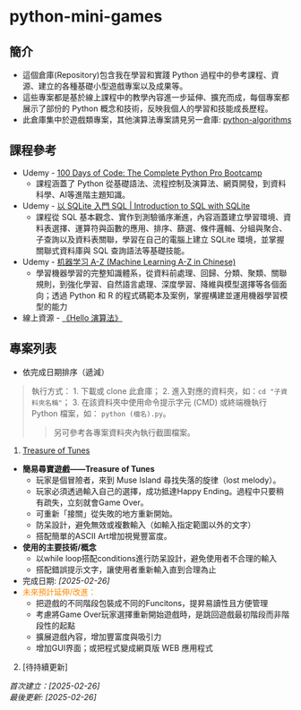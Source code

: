 
# python-mini-games

## 簡介
   + 這個倉庫(Repository)包含我在學習和實踐 Python 過程中的參考課程、資源、建立的各種基礎小型遊戲專案以及成果等。
   + 這些專案都是基於線上課程中的教學內容進一步延伸、擴充而成，每個專案都展示了部份的 Python 概念和技術，反映我個人的學習和技能成長歷程。
   + 此倉庫集中於遊戲類專案，其他演算法專案請見另一倉庫: [python-algorithms](https://github.com/AH-DevWorks/python-algorithms)

## 課程參考
+ Udemy - [100 Days of Code: The Complete Python Pro Bootcamp](https://www.udemy.com/course/100-days-of-code/)
  + 課程涵蓋了 Python 從基礎語法、流程控制及演算法、網頁開發，到資料科學、AI等進階主題知識。
+ Udemy - [以 SQLite 入門 SQL | Introduction to SQL with SQLite](https://www.udemy.com/course/introduction-to-sql-with-sqlite)
  + 課程從 SQL 基本觀念、實作到測驗循序漸進，內容涵蓋建立學習環境、資料表選擇、運算符與函數的應用、排序、篩選、條件邏輯、分組與聚合、子查詢以及資料表關聯，學習在自己的電腦上建立 SQLite 環境，並掌握關聯式資料庫與 SQL 查詢語法等基礎技能。
+ Udemy - [机器学习 A-Z (Machine Learning A-Z in Chinese)](https://www.udemy.com/course/machinelearningchinese/)
  + 學習機器學習的完整知識體系，從資料前處理、回歸、分類、聚類、關聯規則，到強化學習、自然語言處理、深度學習、降維與模型選擇等各個面向；透過 Python 和 R 的程式碼範本及案例，掌握構建並運用機器學習模型的能力
+ 線上資源 - [《Hello 演算法》](https://www.hello-algo.com/zh-hant/)

## 專案列表
+ 依完成日期排序（遞減）
> 執行方式： 1. 下載或 clone 此倉庫； 2. 進入對應的資料夾，如：`cd "子資料夾名稱"`； 3. 在該資料夾中使用命令提示字元 (CMD) 或終端機執行 Python 檔案，如： `python (檔名).py`。
>> 另可參考各專案資料夾內執行截圖檔案。

1. [Treasure of Tunes](./)
  + **簡易尋寶遊戲——Treasure of Tunes**
    + 玩家是個冒險者，來到 Muse Island 尋找失落的旋律（lost melody）。
    + 玩家必須透過輸入自己的選擇，成功抵達Happy Ending。過程中只要稍有疏失，立刻就會Game Over。
    + 可重新「接關」從失敗的地方重新開始。
    + 防呆設計，避免無效或複數輸入（如輸入指定範圍以外的文字）
    + 搭配簡單的ASCII Art增加視覺豐富度。
  + **使用的主要技術/概念**
    + 以while loop搭配conditions進行防呆設計，避免使用者不合理的輸入
    + 搭配錯誤提示文字，讓使用者重新輸入直到合理為止
  + 完成日期: *[2025-02-26]*
  + <span style="color: darkorange">未來預計延伸/改進：</span>
    + 把遊戲的不同階段包裝成不同的Funcitons，提昇易讀性且方便管理
    + 考慮將Game Over玩家選擇重新開始遊戲時，是跳回遊戲最初階段而非階段性的起點
    + 擴展遊戲內容，增加豐富度與吸引力
    + 增加GUI界面；或把程式變成網頁版 WEB 應用程式

2. [待持續更新]




*首次建立：[2025-02-26]*  
*最後更新: [2025-02-26]*


